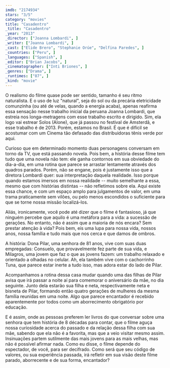```yaml
---
imdb: "2174934"
stars: "3/5"
category: "movies"
title: "Casadentro"
_title: "Casadentro"
_year: "2013"
_director: ["Joanna Lombardi", ]
_writer: ["Joanna Lombardi", ]
_cast: ["Élide Brero", "Stephanie Orúe", "Delfina Paredes", ]
_countries: ["Peru", ]
_languages: ["Spanish", ]
_editor: ["Brian Jacobs", ]
_cinematographer: ["Inti Briones", ]
_genres: ["Drama", ]
_runtimes: ["87", ]
_kind: "movie"
---
```

O realismo do filme quase pode ser sentido, tamanho é seu ritmo naturalista. E o uso de luz "natural", seja do sol ou da precária eletricidade comunzinha (ou até de velas, quando a energia acaba), apenas reafirma essa sensação nesse trabalho inicial da peruana Joanna Lombardi, que estreia nos longa-metragens com esse trabalho escrito e dirigido. Sim, ela logo vai estrear Solos (Alone), que já passou no festival de Amsterdã, e esse trabalho é de 2013. Porém, estamos no Brasil. É que é difícil se acostumar com um Cinema tão defasado das distribuidoras tênis verde por aqui.

Curioso que em determinado momento duas personagens conversam em torno da TV, que está passando novela. Pois bem, a história desse filme tem tudo que uma novela não tem: ele ganha contornos em sua obviedade do dia-a-dia, em uma rotina que parece se arrastar lentamente através dos quadros parados. Porém, não se engane, pois é justamente isso que a diretora Lombardi quer: sua interpretação daquela realidade. Isso porque quando estamos imersos em nossa realidade -- muito semelhante a essa, mesmo que com histórias distintas -- não refletimos sobre ela. Aqui existe essa chance, e com um espaço amplo para julgamentos de valor, em uma trama praticamente sem vilões, ou pelo menos escondidos o suficiente para que se torne nossa missão localizá-los.

Aliás, ironicamente, você pode até dizer que o filme é fantasioso, já que ninguém percebe que aquilo é uma metáfora para a vida: a sucessão de gerações. No entanto, não é assim que a maioria de nós encara? Sem prestar atenção à vida? Pois bem, eis uma lupa para nossa vida, nossos anos, nossa família e tudo mais que nos cerca e que damos de ombros.

A história: Dona Pilar, uma senhora de 81 anos, vive com suas duas empregadas: Consuelo, que provavelmente fez parte de sua vida, e Milagros, uma jovem que faz o que as jovens fazem: um trabalho relaxado e orientado a olhadas no celular. Ah, ela também vive com o cachorrinho Tuna, que parece estar inerte a tudo isso, mas adora estar do lado de Pilar.

Acompanhamos a rotina dessa casa mudar quando uma das filhas de Pilar avisa que irá passar a noite aí para comemorar o aniversário da mãe, no dia seguinte. Junto dela estarão sua filha e neta, respectivamente neta e bisneta de Pilar, formando então quatro gerações de mulheres da mesma família reunidas em uma noite. Algo que parece encantador é recebido aparentemente por todos como um aborrecimento obrigatório por educação.

E é assim, onde as pessoas preferem ler livros do que conversar sobre uma senhora que tem história de 8 décadas para contar, que o filme aguça nossa curiosidade acerca do passado e da relação dessa filha com sua mãe, sabendo que ela não é a favorita, mas que a veio visitar mesmo assim. Insinuações partem sutilmente das mais jovens para as mais velhas, mas não é possível afirmar nada. Como eu disse, o filme depende do espectador, de você, para ser decifrado. Como será que seu código de valores, ou sua experiência passada, irá refletir em sua visão deste filme parado, aborrecente e de sua forma, encantador?
